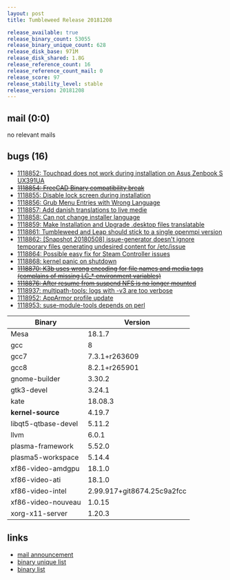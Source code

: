 ```yaml
---
layout: post
title: Tumbleweed Release 20181208

release_available: true
release_binary_count: 53055
release_binary_unique_count: 628
release_disk_base: 971M
release_disk_shared: 1.8G
release_reference_count: 16
release_reference_count_mail: 0
release_score: 97
release_stability_level: stable
release_version: 20181208
---
```


## mail (0:0)

no relevant mails

## bugs (16)

<!--more-->

- [1118852: Touchpad does not work during installation on Asus Zenbook S UX391UA](https://bugzilla.opensuse.org/show_bug.cgi?id=1118852)
- ~~[1118854: FreeCAD Binary compatibility break](https://bugzilla.opensuse.org/show_bug.cgi?id=1118854)~~
- [1118855: Disable lock screen during installation](https://bugzilla.opensuse.org/show_bug.cgi?id=1118855)
- [1118856: Grub Menu Entries with Wrong Language](https://bugzilla.opensuse.org/show_bug.cgi?id=1118856)
- [1118857: Add danish translations to live medie](https://bugzilla.opensuse.org/show_bug.cgi?id=1118857)
- [1118858: Can not change installer language](https://bugzilla.opensuse.org/show_bug.cgi?id=1118858)
- [1118859: Make Installation and Upgrade .desktop files translatable](https://bugzilla.opensuse.org/show_bug.cgi?id=1118859)
- [1118861: Tumbleweed and Leap should stick to a single openmpi version](https://bugzilla.opensuse.org/show_bug.cgi?id=1118861)
- [1118862: \[Snapshot 20180508\] issue-generator doesn't ignore temporary files generating undesired content for /etc/issue](https://bugzilla.opensuse.org/show_bug.cgi?id=1118862)
- [1118864: Possible easy fix for Steam Controller issues](https://bugzilla.opensuse.org/show_bug.cgi?id=1118864)
- [1118868: kernel panic on shutdown](https://bugzilla.opensuse.org/show_bug.cgi?id=1118868)
- ~~[1118870: K3b uses wrong encoding for file names and media tags (complains of missing LC_* environment variables)](https://bugzilla.opensuse.org/show_bug.cgi?id=1118870)~~
- ~~[1118876: After resume from suspend NFS is no longer mounted](https://bugzilla.opensuse.org/show_bug.cgi?id=1118876)~~
- [1118937: multipath-tools: logs with -v3 are too verbose](https://bugzilla.opensuse.org/show_bug.cgi?id=1118937)
- [1118952: AppArmor profile update](https://bugzilla.opensuse.org/show_bug.cgi?id=1118952)
- [1118953: suse-module-tools depends on perl](https://bugzilla.opensuse.org/show_bug.cgi?id=1118953)

Binary | Version
--- | ---
Mesa | 18.1.7
gcc | 8
gcc7 | 7.3.1+r263609
gcc8 | 8.2.1+r265901
gnome-builder | 3.30.2
gtk3-devel | 3.24.1
kate | 18.08.3
**kernel-source** | 4.19.7
libqt5-qtbase-devel | 5.11.2
llvm | 6.0.1
plasma-framework | 5.52.0
plasma5-workspace | 5.14.4
xf86-video-amdgpu | 18.1.0
xf86-video-ati | 18.1.0
xf86-video-intel | 2.99.917+git8674.25c9a2fcc
xf86-video-nouveau | 1.0.15
xorg-x11-server | 1.20.3

## links

- [mail announcement](https://lists.opensuse.org/opensuse-factory/2018-12/msg00066.html)
- [binary unique list](http://download.tumbleweed.boombatower.com/20181208/rpm.unique.list)
- [binary list](http://download.tumbleweed.boombatower.com/20181208/rpm.list)
